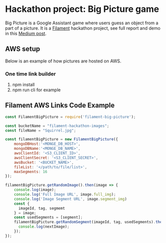 # Hackathon project: Big Picture game

Big Picture is a Google Assistant game where users guess an object from a part of a picture. It is a [Filament](http://filament.ai) hackathon project, see full report and demo in this [Medium post](https://medium.com/filament-ai/filament-google-hackathon-deb629a14b3f).

## AWS setup

Below is an example of how pictures are hosted on AWS.

### One time link builder

  1. npm install
  2. npm run cli for example

## Filament AWS Links Code Example

```javascript
const FilamentBigPicture = require('filament-big-picture');

const bucketName = "filament-hackathon-images";
const fileName = "Squirrel.jpg";

const filamentBigPicture = new FilamentBigPicture({
    mongoDBHost:'<MONGE_DB_HOST>',
    mongoDBName:'<MONGE_DB_NAME>',
    awsClientId: '<S3_CLIENT_ID>',
    awsClientSecret: '<S3_CLIENT_SECRET>',
    awsBucket: '<BUCKET_NAME>',
    fileList: '</path/to/file/list>',
    maxSegments: 16
});

filamentBigPicture.getRandomImage().then(image => {
    console.log(image);
    console.log('Full Image URL', image.full_img);
    console.log('Image Segment URL', image.segment_img)
    const {
      imageId, tag, segmemt
    } = image;
    const usedSegments = [segment];
    filamentBigPicture.getRandomSegment(imageId, tag, usedSegments).then(nextImage => {
      console.log(nextImage);
    });
});
```
